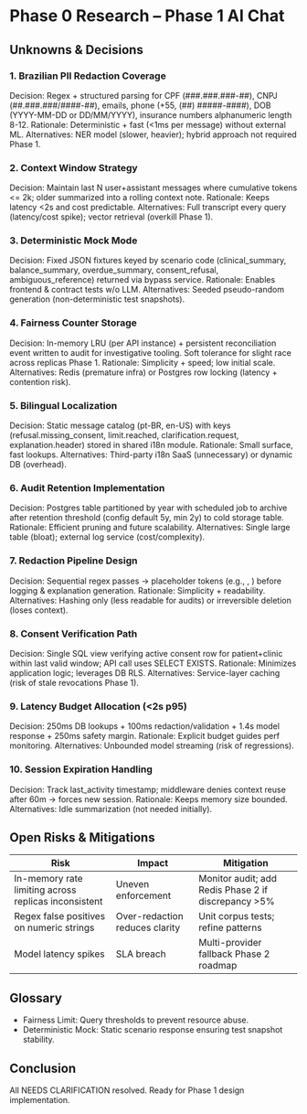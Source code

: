 # Phase 0 Research – Phase 1 AI Chat

## Unknowns & Decisions

### 1. Brazilian PII Redaction Coverage
Decision: Regex + structured parsing for CPF (###.###.###-##), CNPJ (##.###.###/####-##), emails, phone (+55, (##) #####-####), DOB (YYYY-MM-DD or DD/MM/YYYY), insurance numbers alphanumeric length 8-12.
Rationale: Deterministic + fast (<1ms per message) without external ML.
Alternatives: NER model (slower, heavier); hybrid approach not required Phase 1.

### 2. Context Window Strategy
Decision: Maintain last N user+assistant messages where cumulative tokens <= 2k; older summarized into a rolling context note.
Rationale: Keeps latency <2s and cost predictable.
Alternatives: Full transcript every query (latency/cost spike); vector retrieval (overkill Phase 1).

### 3. Deterministic Mock Mode
Decision: Fixed JSON fixtures keyed by scenario code (clinical_summary, balance_summary, overdue_summary, consent_refusal, ambiguous_reference) returned via bypass service.
Rationale: Enables frontend & contract tests w/o LLM.
Alternatives: Seeded pseudo-random generation (non-deterministic test snapshots).

### 4. Fairness Counter Storage
Decision: In-memory LRU (per API instance) + persistent reconciliation event written to audit for investigative tooling. Soft tolerance for slight race across replicas Phase 1.
Rationale: Simplicity + speed; low initial scale.
Alternatives: Redis (premature infra) or Postgres row locking (latency + contention risk).

### 5. Bilingual Localization
Decision: Static message catalog (pt-BR, en-US) with keys (refusal.missing_consent, limit.reached, clarification.request, explanation.header) stored in shared i18n module.
Rationale: Small surface, fast lookups.
Alternatives: Third-party i18n SaaS (unnecessary) or dynamic DB (overhead).

### 6. Audit Retention Implementation
Decision: Postgres table partitioned by year with scheduled job to archive after retention threshold (config default 5y, min 2y) to cold storage table.
Rationale: Efficient pruning and future scalability.
Alternatives: Single large table (bloat); external log service (cost/complexity).

### 7. Redaction Pipeline Design
Decision: Sequential regex passes → placeholder tokens (e.g., <CPF>, <EMAIL>) before logging & explanation generation.
Rationale: Simplicity + readability.
Alternatives: Hashing only (less readable for audits) or irreversible deletion (loses context).

### 8. Consent Verification Path
Decision: Single SQL view verifying active consent row for patient+clinic within last valid window; API call uses SELECT EXISTS.
Rationale: Minimizes application logic; leverages DB RLS.
Alternatives: Service-layer caching (risk of stale revocations Phase 1).

### 9. Latency Budget Allocation (<2s p95)
Decision: 250ms DB lookups + 100ms redaction/validation + 1.4s model response + 250ms safety margin.
Rationale: Explicit budget guides perf monitoring.
Alternatives: Unbounded model streaming (risk of regressions).

### 10. Session Expiration Handling
Decision: Track last_activity timestamp; middleware denies context reuse after 60m → forces new session.
Rationale: Keeps memory size bounded.
Alternatives: Idle summarization (not needed initially).

## Open Risks & Mitigations
| Risk | Impact | Mitigation |
|------|--------|-----------|
| In-memory rate limiting across replicas inconsistent | Uneven enforcement | Monitor audit; add Redis Phase 2 if discrepancy >5% |
| Regex false positives on numeric strings | Over-redaction reduces clarity | Unit corpus tests; refine patterns |
| Model latency spikes | SLA breach | Multi-provider fallback Phase 2 roadmap |

## Glossary
- Fairness Limit: Query thresholds to prevent resource abuse.
- Deterministic Mock: Static scenario response ensuring test snapshot stability.

## Conclusion
All NEEDS CLARIFICATION resolved. Ready for Phase 1 design implementation.
